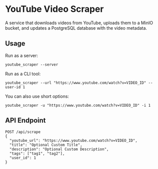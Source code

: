 # YouTube Video Scraper

A service that downloads videos from YouTube, uploads them to a MinIO bucket, and updates a PostgreSQL database with the video metadata.

## Usage

Run as a server:
```
youtube_scraper --server
```

Run as a CLI tool:
```
youtube_scraper --url "https://www.youtube.com/watch?v=VIDEO_ID" --user-id 1
```

You can also use short options:
```
youtube_scraper -u "https://www.youtube.com/watch?v=VIDEO_ID" -i 1
```

## API Endpoint

```
POST /api/scrape
{
  "youtube_url": "https://www.youtube.com/watch?v=VIDEO_ID",
  "title": "Optional Custom Title",
  "description": "Optional Custom Description",
  "tags": ["tag1", "tag2"],
  "user_id": 1
}
